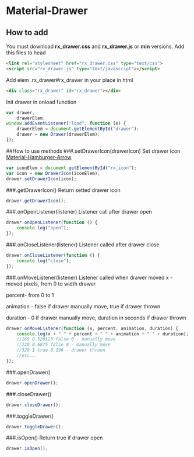 # Material-Drawer
## How to add
You must download **rx_drawer.css** and **rx_drawer.js** or **min** versions. Add this files to head
```html
<link rel="stylesheet" href="rx_drawer.css" type="text/css">
<script src="rx_drawer.js" type="text/javascript"></script>
```
Add elem .rx_drawer#rx_drawer in your place in html
```html
<div class="rx_drawer" id="rx_drawer"></div>
```
Init drawer in onload function
```javascript
var drawer,
    drawerElem;
window.addEventListener("load", function (e) {
    drawerElem = document.getElementById("drawer");
    drawer = new Drawer(drawerElem);
});
```
##How to use methods
###.setDrawerIcon(drawerIcon)
Set drawer icon [Material-Hamburger-Arrow](https://github.com/RadiationX/Material-Hamburger-Arrow)
```javascript
var iconElem = document.getElementById("rx_icon");
var icon = new DrawerIcon(iconElem);
drawer.setDrawerIcon(icon);
```
###.getDrawerIcon()
Return setted drawer icon
```javascript
drawer.getDrawerIcon();
```
###.onOpenListener(listener)
Listener call after drawer open
```javascript
drawer.onOpenListener(function () {
    console.log("open");
});
```
###.onCloseListener(listener)
Listener called after drawer close
```javascript
drawer.onCloseListener(function () {
    console.log("close");
});
```
###.onMoveListener(listener)
Listener called when drawer moved
x - moved pixels, from 0 to width drawer

percent- from 0 to 1

animation - false if drawer manually move, true if drawer thrown

duration - 0 if drawer manually move, duration in seconds if drawer thrown
```javascript
drawer.onMoveListener(function (x, percent, animation, duration) {
    console.log(x + " " + percent + " " + animation + " " + duration);
    //169 0.528125 false 0 - manually move
    //220 0.6875 false 0 - manually move
    //320 1 true 0.196 - drawer thrown
    //etc...
});
```
###.openDrawer()
```javascript
drawer.openDrawer();
```
###.closeDrawer()
```javascript
drawer.closeDrawer();
```
###.toggleDrawer()
```javascript
drawer.toggleDrawer();
```
###.isOpen()
Return true if drawer open
```javascript
drawer.isOpen();
```

